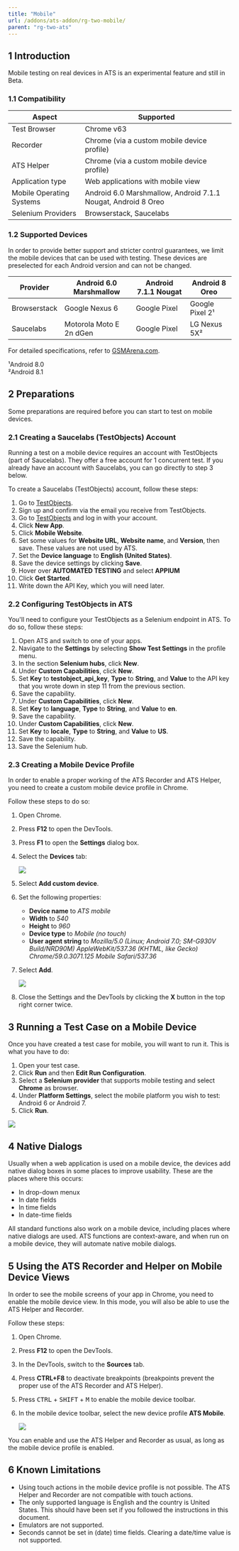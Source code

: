 ```yaml
---
title: "Mobile"
url: /addons/ats-addon/rg-two-mobile/
parent: "rg-two-ats"
---
```


## 1 Introduction

Mobile testing on real devices in ATS is an experimental feature and still in Beta.

### 1.1 Compatibility

| Aspect | Supported |
| ------ | --------- |
| Test Browser | Chrome v63 |
| Recorder | Chrome (via a custom mobile device profile) |
| ATS Helper | Chrome (via a custom mobile device profile) |
| Application type | Web applications with mobile view |
| Mobile Operating Systems | Android 6.0 Marshmallow, Android 7.1.1 Nougat, Android 8 Oreo |
| Selenium Providers | Browserstack, Saucelabs |

### 1.2 Supported Devices

In order to provide better support and stricter control guarantees, we limit the mobile devices that can be used with testing. These devices are preselected for each Android version and can not be changed.

| Provider      |  Android 6.0 Marshmallow | Android 7.1.1 Nougat | Android 8 Oreo       |
| ------------- | -------------------------- | ---------------------- | ---------------------- |
| Browserstack  | Google Nexus 6             | Google Pixel           | Google Pixel 2¹        |
| Saucelabs     | Motorola Moto E 2n dGen    | Google Pixel           | LG Nexus 5X²           |

For detailed specifications, refer to [GSMArena.com](https://www.gsmarena.com/).

¹Android 8.0<br />
²Android 8.1

## 2 Preparations

Some preparations are required before you can start to test on mobile devices.

### 2.1 Creating a Saucelabs (TestObjects) Account

Running a test on a mobile device requires an account with TestObjects (part of Saucelabs). They offer a free account for 1 concurrent test. If you already have an account with Saucelabs, you can go directly to step 3 below.

To create a Saucelabs (TestObjects) account, follow these steps:

1. Go to [TestObjects](https://app.testobject.com/#/signup/).
2. Sign up and confirm via the email you receive from TestObjects.
3. Go to [TestObjects](https://app.testobject.com/#/) and log in with your account.
4. Click **New App**.
5. Click **Mobile Website**.
6. Set some values for **Website URL**, **Website name**, and **Version**, then save. These values are not used by ATS.
7. Set the **Device language** to **English (United States)**.
8. Save the device settings by clicking **Save**.
9. Hover over **AUTOMATED TESTING** and select **APPIUM**
10. Click **Get Started**.
11. Write down the API Key, which you will need later.

### 2.2 Configuring TestObjects in ATS

You'll need to configure your TestObjects as a Selenium endpoint in ATS. To do so, follow these steps:

1. Open ATS and switch to one of your apps.
2. Navigate to the **Settings** by selecting **Show Test Settings** in the profile menu.
3. In the section **Selenium hubs**, click **New**.
4. Under **Custom Capabilities**, click **New**.
5. Set **Key** to **testobject_api_key**, **Type** to **String**, and **Value** to the API key that you wrote down in step 11 from the previous section.
6. Save the capability.
7. Under **Custom Capabilities**, click **New**.
8. Set **Key** to **language**, **Type** to **String**, and **Value** to **en**.
9. Save the capability.
10. Under **Custom Capabilities**, click **New**.
11. Set **Key** to **locale**, **Type** to **String**, and **Value** to **US**.
12. Save the capability.
13. Save the Selenium hub.

### 2.3 Creating a Mobile Device Profile

In order to enable a proper working of the ATS Recorder and ATS Helper, you need to create a custom mobile device profile in Chrome.

Follow these steps to do so:

1. Open Chrome.
2. Press **F12** to open the DevTools.
3. Press **F1** to open the **Settings** dialog box.
4.  Select the **Devices** tab:

    ![](/attachments/addons/ats-addon/rg-ats/rg-two-ats/rg-two-mobile/chrome-settings-1.png)
    
5. Select **Add custom device**.
6. Set the following properties:
    * **Device name** to *ATS mobile*
    * **Width** to *540*
    * **Height** to *960*
    * **Device type** to *Mobile (no touch)*
    * **User agent string** to *Mozilla/5.0 (Linux; Android 7.0; SM-G930V Build/NRD90M) AppleWebKit/537.36 (KHTML,  like Gecko) Chrome/59.0.3071.125 Mobile Safari/537.36*
7.  Select **Add**.

    ![](/attachments/addons/ats-addon/rg-ats/rg-two-ats/rg-two-mobile/chrome-settings-2.png)
    
8. Close the Settings and the DevTools by clicking the **X** button in the top right corner twice.

## 3 Running a Test Case on a Mobile Device

Once you have created a test case for mobile, you will want to run it. This is what you have to do:

1. Open your test case.
2. Click **Run** and then **Edit Run Configuration**.
3. Select a **Selenium provider** that supports mobile testing and select **Chrome** as browser.
4. Under **Platform Settings**, select the mobile platform you wish to test: Android 6 or Android 7.
5. Click **Run**.

![](/attachments/addons/ats-addon/rg-ats/rg-two-ats/rg-two-mobile/run-configuration.png)

## 4 Native Dialogs

Usually when a web application is used on a mobile device, the devices add native dialog boxes in some places to improve usability. These are the places where this occurs:

* In drop-down menux
* In date fields
* In time fields
* In date-time fields

All standard functions also work on a mobile device, including places where native dialogs are used. ATS functions are context-aware, and when run on a mobile device, they will automate native mobile dialogs.

## 5 Using the ATS Recorder and Helper on Mobile Device Views

In order to see the mobile screens of your app in Chrome, you need to enable the mobile device view. In this mode, you will also be able to use the ATS Helper and Recorder.

Follow these steps:

1. Open Chrome.
2. Press **F12** to open the DevTools.
3. In the DevTools, switch to the **Sources** tab. 
4. Press **CTRL+F8** to deactivate breakpoints (breakpoints prevent the proper use of the ATS Recorder and ATS Helper).
5. Press <kbd>CTRL</kbd> + <kbd>SHIFT</kbd> + <kbd>M</kbd> to enable the mobile device toolbar.
6. In the mobile device toolbar, select the new device profile **ATS Mobile**.

    ![](/attachments/addons/ats-addon/rg-ats/rg-two-ats/rg-two-mobile/chrome-settings-3.png)

You can enable and use the ATS Helper and Recorder as usual, as long as the mobile device profile is enabled.

## 6 Known Limitations

* Using touch actions in the mobile device profile is not possible. The ATS Helper and Recorder are not compatible with touch actions.
* The only supported language is English and the country is United States. This should have been set if you followed the instructions in this document.
* Emulators are not supported.
* Seconds cannot be set in (date) time fields. Clearing a date/time value is not supported.

